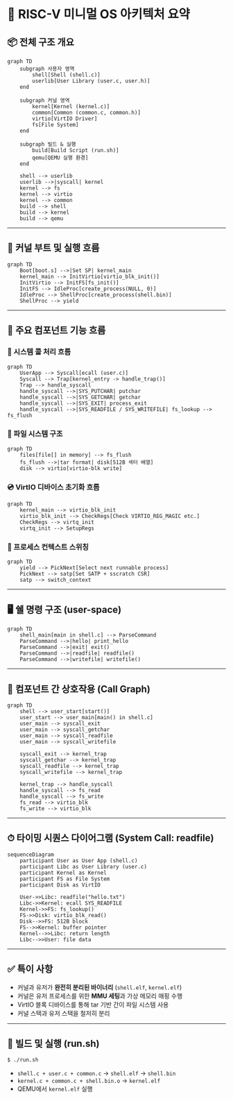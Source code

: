 # 🧠 RISC-V 미니멀 OS 아키텍처 요약

## 📦 전체 구조 개요

```mermaid
graph TD
    subgraph 사용자 영역
        shell[Shell (shell.c)]
        userlib[User Library (user.c, user.h)]
    end

    subgraph 커널 영역
        kernel[Kernel (kernel.c)]
        common[Common (common.c, common.h)]
        virtio[VirtIO Driver]
        fs[File System]
    end

    subgraph 빌드 & 실행
        build[Build Script (run.sh)]
        qemu[QEMU 실행 환경]
    end

    shell --> userlib
    userlib -->|syscall| kernel
    kernel --> fs
    kernel --> virtio
    kernel --> common
    build --> shell
    build --> kernel
    build --> qemu
```

---

## 🔁 커널 부트 및 실행 흐름

```mermaid
graph TD
    Boot[boot.s] -->|Set SP| kernel_main
    kernel_main --> InitVirtio[virtio_blk_init()]
    InitVirtio --> InitFS[fs_init()]
    InitFS --> IdleProc[create_process(NULL, 0)]
    IdleProc --> ShellProc[create_process(shell.bin)]
    ShellProc --> yield
```

---

## 🧰 주요 컴포넌트 기능 흐름

### 🎯 시스템 콜 처리 흐름

```mermaid
graph TD
    UserApp --> Syscall[ecall (user.c)]
    Syscall --> Trap[kernel_entry -> handle_trap()]
    Trap --> handle_syscall
    handle_syscall -->|SYS_PUTCHAR| putchar
    handle_syscall -->|SYS_GETCHAR| getchar
    handle_syscall -->|SYS_EXIT| process_exit
    handle_syscall -->|SYS_READFILE / SYS_WRITEFILE| fs_lookup --> fs_flush
```

### 📁 파일 시스템 구조

```mermaid
graph TD
    files[file[] in memory] --> fs_flush
    fs_flush -->|tar format| disk[512B 섹터 배열]
    disk --> virtio[virtio-blk write]
```

### 💿 VirtIO 디바이스 초기화 흐름

```mermaid
graph TD
    kernel_main --> virtio_blk_init
    virtio_blk_init --> CheckRegs[Check VIRTIO_REG_MAGIC etc.]
    CheckRegs --> virtq_init
    virtq_init --> SetupRegs
```

### 🧵 프로세스 컨텍스트 스위칭

```mermaid
graph TD
    yield --> PickNext[Select next runnable process]
    PickNext --> satp[Set SATP + sscratch CSR]
    satp --> switch_context
```

---

## 🖥 쉘 명령 구조 (user-space)

```mermaid
graph TD
    shell_main[main in shell.c] --> ParseCommand
    ParseCommand -->|hello| print_hello
    ParseCommand -->|exit| exit()
    ParseCommand -->|readfile| readfile()
    ParseCommand -->|writefile| writefile()
```

---

## 🔄 컴포넌트 간 상호작용 (Call Graph)

```mermaid
graph TD
    shell --> user_start[start()]
    user_start --> user_main[main() in shell.c]
    user_main --> syscall_exit
    user_main --> syscall_getchar
    user_main --> syscall_readfile
    user_main --> syscall_writefile

    syscall_exit --> kernel_trap
    syscall_getchar --> kernel_trap
    syscall_readfile --> kernel_trap
    syscall_writefile --> kernel_trap

    kernel_trap --> handle_syscall
    handle_syscall --> fs_read
    handle_syscall --> fs_write
    fs_read --> virtio_blk
    fs_write --> virtio_blk
```

---

## ⏱ 타이밍 시퀀스 다이어그램 (System Call: readfile)

```mermaid
sequenceDiagram
    participant User as User App (shell.c)
    participant Libc as User Library (user.c)
    participant Kernel as Kernel
    participant FS as File System
    participant Disk as VirtIO

    User->>Libc: readfile("hello.txt")
    Libc->>Kernel: ecall SYS_READFILE
    Kernel->>FS: fs_lookup()
    FS->>Disk: virtio_blk_read()
    Disk-->>FS: 512B block
    FS-->>Kernel: buffer pointer
    Kernel-->>Libc: return length
    Libc-->>User: file data
```

---

## ✅ 특이 사항

- 커널과 유저가 **완전히 분리된 바이너리** (`shell.elf`, `kernel.elf`)
- 커널은 유저 프로세스를 위한 **MMU 세팅**과 가상 메모리 매핑 수행
- VirtIO 블록 디바이스를 통해 tar 기반 간이 파일 시스템 사용
- 커널 스택과 유저 스택을 철저히 분리

---

## 📂 빌드 및 실행 (run.sh)

```bash
$ ./run.sh
```

- `shell.c + user.c + common.c` → `shell.elf` → `shell.bin`
- `kernel.c + common.c + shell.bin.o` → `kernel.elf`
- QEMU에서 `kernel.elf` 실행
